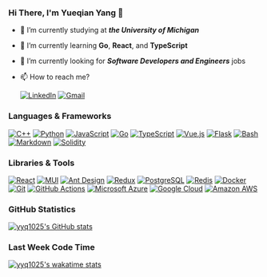 ### Hi There, I'm Yueqian Yang 👋

- 🔭 I’m currently studying at ***the University of Michigan***
- 🌱 I’m currently learning **Go**, **React**, and **TypeScript**
- 🤔 I’m currently looking for ***Software Developers and Engineers*** jobs
- 📫 How to reach me?
  
  [![LinkedIn](https://api.iconify.design/simple-icons/linkedin.svg?color=%230A66C2&height=20)](https://www.linkedin.com/in/yangyq/)
  [![Gmail](https://api.iconify.design/simple-icons/gmail.svg?color=%23EA4335&height=20)](mailto:yangyq@umich.edu)

### Languages & Frameworks

[![C++](https://api.iconify.design/simple-icons/cplusplus.svg?color=%2300599C&height=24)](https://www.cplusplus.com/)
[![Python](https://api.iconify.design/simple-icons/python.svg?color=%233776AB&height=24)](https://www.python.org/)
[![JavaScript](https://api.iconify.design/simple-icons/javascript.svg?color=%23F7DF1E&height=24)](https://www.ecma-international.org/publications-and-standards/standards/ecma-262/)
[![Go](https://api.iconify.design/simple-icons/go.svg?color=%2300ADD8&height=24)](https://go.dev/)
[![TypeScript](https://api.iconify.design/simple-icons/typescript.svg?color=%233178C6&height=24)](https://www.typescriptlang.org/)
[![Vue.js](https://api.iconify.design/simple-icons/vuedotjs.svg?color=%234FC08D&height=24)](https://vuejs.org/)
[![Flask](https://api.iconify.design/simple-icons/flask.svg?color=%23000000&height=24)](https://flask.palletsprojects.com/)
[![Bash](https://api.iconify.design/simple-icons/gnubash.svg?color=%234EAA25&height=24)](https://www.gnu.org/software/bash/)
[![Markdown](https://api.iconify.design/simple-icons/markdown.svg?color=%23000000&height=24)](https://spec.commonmark.org/)
[![Solidity](https://api.iconify.design/simple-icons/solidity.svg?color=%23363636&height=24)](https://soliditylang.org/)

### Libraries & Tools

[![React](https://api.iconify.design/simple-icons/react.svg?color=%2361DAFB&height=24)](https://reactjs.org/)
[![MUI](https://api.iconify.design/simple-icons/mui.svg?color=%23007FFF&height=24)](https://mui.com/)
[![Ant Design](https://api.iconify.design/simple-icons/antdesign.svg?color=%230170FE&height=24)](https://ant.design/)
[![Redux](https://api.iconify.design/simple-icons/redux.svg?color=%23764ABC&height=24)](https://redux.js.org/)
[![PostgreSQL](https://api.iconify.design/simple-icons/postgresql.svg?color=%234169E1&height=24)](https://www.postgresql.org/)
[![Redis](https://api.iconify.design/simple-icons/redis.svg?color=%23DC382D&height=24)](https://redis.io/)
[![Docker](https://api.iconify.design/simple-icons/docker.svg?color=%232496ED&height=24)](https://www.docker.com/)
[![Git](https://api.iconify.design/simple-icons/git.svg?color=%23F05032&height=24)](https://git-scm.com/)
[![GitHub Actions](https://api.iconify.design/simple-icons/githubactions.svg?color=%232088FF&height=24)](https://github.com/features/actions)
[![Microsoft Azure](https://api.iconify.design/simple-icons/microsoftazure.svg?color=%230078D4&height=24)](https://azure.microsoft.com/)
[![Google Cloud](https://api.iconify.design/simple-icons/googlecloud.svg?color=%234285F4&height=24)](https://cloud.google.com/)
[![Amazon AWS](https://api.iconify.design/simple-icons/amazonaws.svg?color=%23232F3E&height=24)](https://aws.amazon.com/)

### GitHub Statistics

[![yyq1025's GitHub stats](https://github-readme-stats.vercel.app/api?username=yyq1025&count_private=true&show_icons=true&hide_title=true)](https://github.com/yyq1025)

### Last Week Code Time

[![yyq1025's wakatime stats](https://github-readme-stats.vercel.app/api/wakatime?username=yyq1025&layout=compact&hide_title=true)](https://wakatime.com/@yyq1025)
